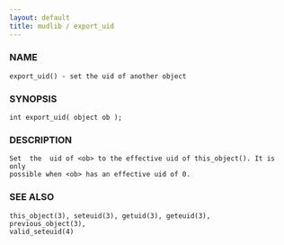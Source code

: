 ```yaml
---
layout: default
title: mudlib / export_uid
---
```


### NAME

    export_uid() - set the uid of another object


### SYNOPSIS

    int export_uid( object ob );


### DESCRIPTION

    Set  the  uid of <ob> to the effective uid of this_object(). It is only
    possible when <ob> has an effective uid of 0.


### SEE ALSO

    this_object(3), seteuid(3), getuid(3), geteuid(3),  previous_object(3),
    valid_seteuid(4)
